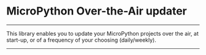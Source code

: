 # MicroPython Over-the-Air updater

---

This library enables you to update your MicroPython projects over the air, at start-up, or of a frequency of your choosing (daily/weekly).

---
